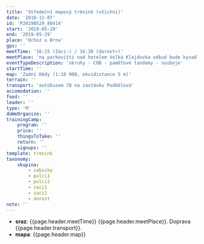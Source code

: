 ```yaml
---
title: 'Středeční mapový trénink (všichni)'
date: '2018-11-07'
id: 'P20190529_88414'
start: '2019-05-29'
end: '2019-05-29'
place: 'Ochoz u Brna'
gps: ''
meetTime: '16:15 (žáci-) / 16:30 (dorost+)'
meetPlace: 'na parkovišti nad hotelem Velká Klajdovka odkud bude kyvadlová doprava na start tréninku'
eventTypeDescription: 'okruhy - COB - paměťové tandemy - souboje'
startTime: ''
map: 'Zadní Hády (1:10 000, ekvidistance 5 m)'
terrain: ''
transport: 'autobusem 78 na zastávku Podbělová'
accomodation: ''
food: ''
leader: ''
type: 'M'
doWeOrganize: ''
trainingCamp:
    program: ''
    price: ''
    thingsToTake: ''
    return: ''
    signups: ''
template: trenink
taxonomy:
    skupina:
        - zabicky
        - pulci1
        - pulci2
        - zaci1
        - zaci2
        - dorost
note: ''
---
```

* **sraz**: {{page.header.meetTime}} {{page.header.meetPlace}}. Doprava {{page.header.transport}}.
* **mapa**: {{page.header.map}}
